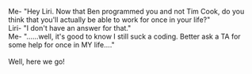 Me- "Hey Liri. Now that Ben programmed you and not Tim Cook, do you think that you'll actually be able to work for once in your life?" <br>
Liri- "I don't have an answer for that."<br>
Me- "......well, it's good to know I still suck a coding. Better ask a TA for some help for once in MY life...."<br>
<br>
Well, here we go!